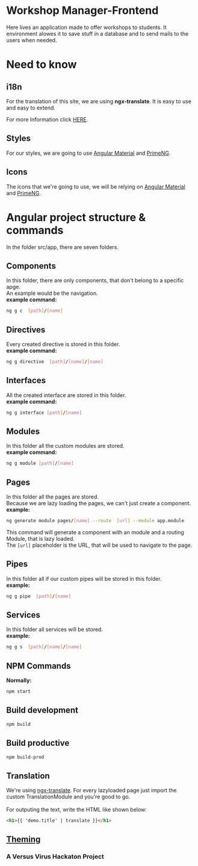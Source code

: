 # Workshop Manager-Frontend

Here lives an application made to offer workshops to students. It environment alowes it to save stuff in a database and to send mails to the users when needed.

# Need to know

## i18n
For the translation of this site, we are using **ngx-translate**. It is easy to use and easy to extend.

For more Information click [HERE](https://www.codeandweb.com/babeledit/tutorials/how-to-translate-your-angular8-app-with-ngx-translate).

## Styles
For our styles, we are going to use [Angular Material](https://material.angular.io/) and [PrimeNG](https://primefaces.org/primeng/#/).

## Icons
The icons that we're going to use, we will be relying on [Angular Material](https://material.angular.io/) and [PrimeNG](https://primefaces.org/primeng/#/).

# Angular project structure & commands
In the folder src/app, there are seven folders.

## Components
In this folder, there are only components, that don't belong to a specific apge. <br>An example would be the navigation. <br>
**example command:**
```bash
ng g c  [path]/[name]
```

## Directives
Every created directive is stored in this folder. <br>
**example command:**
```bash
ng g directive  [path]/[name]/[name]
```

## Interfaces
All the created interface are stored in this folder. <br>
**example command:**
```bash
ng g interface [path]/[name]
```

## Modules
In this folder all the custom modules are stored. <br>
**example command:**
```bash
ng g module [path]/[name]
```

## Pages
In this folder all the pages are stored. <br>
Because we are lazy loading the pages, we can't just create a component.<br>
**example:**
```bash
ng generate module pages/[name] --route  [url] --module app.module
```
This command will generate a component with an module and a routing Module, that is lazy loaded.<br>
The `[url]` placeholder is the URL, that will be used to navigate to the page.

## Pipes
In this folder all if our custom pipes will be stored in this folder. <br>
**example:**
```bash
ng g pipe  [path]/[name]
```

## Services
In this folder all services will be stored.<br>
**example:**
```bash
ng g s  [path]/[name]/[name]
```

## NPM Commands
**Normally:**
```bash
npm start
```

## Build development
```bash
npm build
```

## Build productive
```bash
npm build-prod
```
## Translation
We're using [ngx-translate](https://www.codeandweb.com/babeledit/tutorials/how-to-translate-your-angular8-app-with-ngx-translate).
For every lazyloaded page just import the custom TranslationModule and you're good to go. <br> <br>
For outputing the text, write the HTML like shown below:
```html
<h1>{{ 'demo.title' | translate }}</h1>
```


## [Theming](https://materialtheme.arcsine.dev/)

### A Versus Virus Hackaton Project
